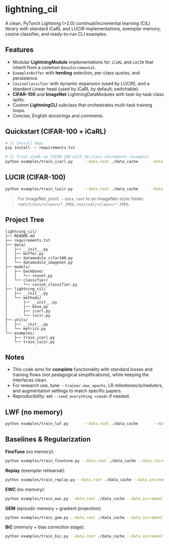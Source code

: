 # lightning_cil

A clean, PyTorch Lightning (>2.0) continual/incremental learning (CIL) library with standard iCaRL and LUCIR implementations, exemplar memory, cosine classifier, and ready-to-run CLI examples.

## Features
- Modular **LightningModule** implementations for `iCaRL` and `LUCIR` that inherit from a common `BaseIncremental`.
- `ExemplarBuffer` with **herding** selection, per-class quotas, and persistence.
- `CosineClassifier` with dynamic expansion (used by LUCIR), and a standard Linear head (used by iCaRL by default; switchable).
- **CIFAR-100** and **ImageNet** LightningDataModules with task-by-task class splits.
- Custom **LightningCLI** subclass that orchestrates multi-task training loops.
- Concise, English docstrings and comments.

## Quickstart (CIFAR-100 + iCaRL)

```bash
# 1) Install deps
pip install -r requirements.txt

# 2) Train iCaRL on CIFAR-100 with 10-class increments (example)
python examples/train_icarl.py     --data.root ./data_cache     --data.increment 10     --data.num_workers 4     --model.backbone_name resnet18     --model.head linear     --model.lr 0.1 --model.weight_decay 1e-4     --model.mem_size 2000     --trainer.max_epochs 70     --trainer.accelerator auto --trainer.devices auto
```

## LUCIR (CIFAR-100)

```bash
python examples/train_lucir.py     --data.root ./data_cache     --data.increment 10     --model.backbone_name resnet18     --model.head cosine     --model.lr 0.1 --model.weight_decay 1e-4     --model.mem_size 2000     --model.lucir_margin 0.5 --model.lucir_distill_T 2.0     --trainer.max_epochs 70
```

> For ImageNet, point `--data.root` to an ImageNet-style folder:
> `root/train/<class>/*.JPEG`, `root/val/<class>/*.JPEG`.

## Project Tree
```
lightning_cil/
├── README.md
├── requirements.txt
├── data/
│   ├── __init__.py
│   ├── buffer.py
│   ├── datamodule_cifar100.py
│   └── datamodule_imagenet.py
├── models/
│   ├── backbone/
│   │   └── resnet.py
│   └── classifier/
│       └── cosine_classifier.py
├── lightning_cil/
│   ├── __init__.py
│   └── methods/
│       ├── __init__.py
│       ├── base.py
│       ├── icarl.py
│       └── lucir.py
├── utils/
│   ├── __init__.py
│   └── metrics.py
└── examples/
    ├── train_icarl.py
    └── train_lucir.py
```

## Notes
- This code aims for **complete** functionality with standard losses and training flows (not pedagogical simplifications), while keeping the interfaces clean.
- For research use, tune `--trainer.max_epochs`, LR milestones/schedulers, and augmentation settings to match specific papers.
- Reproducibility: set `--seed_everything <seed>` if needed.


## LWF (no memory)

```bash
python examples/train_lwf.py       --data.root ./data_cache       --data.increment 10       --model.backbone_name resnet18       --model.head linear       --model.lr 0.1 --model.weight_decay 1e-4       --model.mem_size 0       --model.distill_T 2.0 --model.lambda_distill 1.0       --trainer.max_epochs 70
```


## Baselines & Regularization

**FineTune** (no memory):
```bash
python examples/train_finetune.py --data.root ./data_cache --data.increment 10       --model.backbone_name resnet18 --model.head linear --trainer.max_epochs 70
```

**Replay** (exemplar rehearsal):
```bash
python examples/train_replay.py --data.root ./data_cache --data.increment 10       --model.backbone_name resnet18 --model.mem_size 2000 --trainer.max_epochs 70
```

**EWC** (no memory):
```bash
python examples/train_ewc.py --data.root ./data_cache --data.increment 10       --model.backbone_name resnet18 --model.ewc_lambda 30.0 --trainer.max_epochs 70
```

**GEM** (episodic memory + gradient projection):
```bash
python examples/train_gem.py --data.root ./data_cache --data.increment 10       --model.backbone_name resnet18 --model.mem_size 2000 --trainer.max_epochs 70
```

**BiC** (memory + bias correction stage):
```bash
python examples/train_bic.py --data.root ./data_cache --data.increment 10       --model.backbone_name resnet18 --model.mem_size 2000 --trainer.max_epochs 70
```

